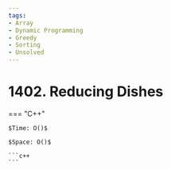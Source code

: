 ```yaml
---
tags:
- Array
- Dynamic Programming
- Greedy
- Sorting
- Unsolved
---
```



# 1402. Reducing Dishes

=== "C++"

    $Time: O()$

    $Space: O()$

    ```c++
    ```